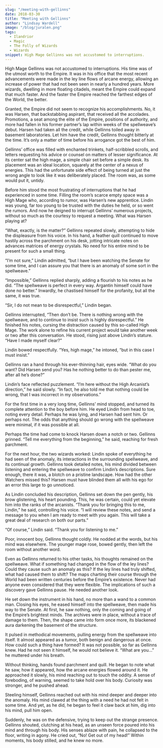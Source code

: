 ```yaml
---
slug: "/meeting-with-gellinns"
date: 2018-03-30
title: "Meeting with Gellinns"
author: "Lindsay Wardell"
image: "/blog/juralen.png"
tags:
  - Ilandrior
  - Magic
  - The Folly of Wizards
  - Wizards
snippet: High Mage Gellinns was not accustomed to interruptions.
---
```

High Mage Gellinns was not accustomed to interruptions. His time was of the utmost worth to the Empire. It was in his office that the most recent advancements were made in the ley line flows of arcane energy, allowing an increase of power that had not been seen in nearly a hundred years. More wizards, dwelling in more floating citadels, meant the Empire could expand that much faster. And the faster the Empire reached the farthest edges of the World, the better.

Granted, the Empire did not seem to recognize his accomplishments. No, it was Harsen, that backstabbing aspirant, that received all the accolades. Promotions, a seat among the elite of the Empire, positions of authority, and more had fallen in his former partner’s lap within weeks of the spellweave’s debut. Harsen had taken all the credit, while Gellinns toiled away in basement laboratories. Let him have the credit, Gellinns thought bitterly at the time. It’s only a matter of time before his arrogance got the best of him.

Gellinns’ office was filled with enchanted trinkets, half-scribbled scrolls, and letters requesting his advice or counsel on matters of lesser significance. At its center sat the high mage, a simple chair set before a simple desk. Its placement was an ideal location, squarely at the center of a nexus of energies. This had the unfortunate side effect of being turned at just the wrong angle to look like it was deliberately placed. The room was, as some would put it, untidy.

Before him stood the most frustrating of interruptions that he had experienced in some time. Filling the room’s scarce empty space was a High Mage who, according to rumor, was Harsen’s new apprentice. Lindin was young, far too young to be trusted with the duties he held, or so went the rumors. And now he deigned to interrupt Gellinns’ numerous projects, without so much as the courtesy to request a meeting. What was Harsen playing at?

“What, exactly, is the matter?” Gellinns repeated slowly, attempting to hide the displeasure from his voice. In his hand, a feather quill continued to move hastily across the parchment on his desk, jotting intricate notes on advances matrices of energy crystals. No need for his entire mind to be present for such a small thing.

“I’m not sure,” Lindin admitted, “but I have been watching the Senate for some time, and I can assure you that there is an anomaly of some sort in the spellweave.”

“Impossible,” Gellinns replied sharply, adding a flourish to his notes as he did. “The spellweave is perfect in every way. Argantin himself could have done no better.” Inwardly, he chastised himself for the profanity, but all the same, it was true.

“Sir, I do not mean to be disrespectful,” Lindin began.

Gellinns interrupted, “Then don’t be. There is nothing wrong with the spellweave, and to continue to insist such is highly disrespectful.” He finished his notes, cursing the distraction caused by this so-called High Mage. The work alone to refine his current project would take another week or two after this conversation. He stood, rising just above Lindin’s stature. “Have I made myself clear?”

Lindin bowed respectfully. “Yes, high mage,” he intoned, “but in this case I must insist.”

Gellinns ran a hand through his ever-thinning hair, eyes wide. “What do you want? Did Harsen send you? Has he nothing better to do than pester me, after all he’s done?”

Lindin’s face reflected puzzlement. “I’m here without the High Arcanist’s direction,” he said slowly. “In fact, he also told me that nothing could be wrong, that I was incorrect in my observations.”

For the first time in a very long time, Gellinns’ mind stopped, and turned its complete attention to the boy before him. He eyed Lindin from head to toe, noting every detail. Perhaps he was lying, and Harsen had sent him. Or perhaps not. The odds that anything should go wrong with the spellweave were minimal, if it was possible at all.

Perhaps the time had come to knock Harsen down a notch or two. Gellinns grinned. “Tell me everything from the beginning,” he said, reaching for fresh parchment.

For the next hour, the two wizards worked: Lindin spoke of everything he had seen of the anomaly, its interactions in the surrounding spellweave, and its continual growth. Gellinns took detailed notes, his mind divided between listening and entering the spellweave to confirm Lindin’s descriptions. Sure enough, there it was, a blotch on a pristine landscape. How had the other Watchers missed this? Harsen must have blinded them all with his ego for an error this large to go unnoticed.

As Lindin concluded his description, Gellinns set down the pen gently, his brow glistening, his heart pounding. This, he was certain, could yet elevate him into the ranks of the arcanists. “Thank you for bringing this to me, Lindin,” he said, controlling his voice. “I will review these notes, and send a message to you when I am ready to meet with you again. This will take a great deal of research on both our parts.”

“Of course,” Lindin said. “Thank you for listening to me.”

Poor, innocent boy, Gellinns thought coldly. He nodded at the words, but his mind was elsewhere. The younger mage rose, bowed gently, then left the room without another word.

Even as Gellinns returned to his other tasks, his thoughts remained on the spellweave. What if something had changed in the flow of the ley lines? Could they cause such an anomaly as this? If the ley lines had truly shifted, what had caused them to shift? The maps charting their course through the World had been written centuries before the Empire’s existence. Never had anyone even considered that they were flexible. The implications of such a discovery gave Gellinns pause. He needed another look.

He set down the instrument in his hand, no more than a wand to a common man. Closing his eyes, he eased himself into the spellweave, then made his way to the Senate. At first, he saw nothing, only the coming and going of the Empire’s brightest minds. The archives were in place, without a trace of damage to them. Then, the shape came into form once more, its blackened aura darkening the basement of the structure.

It pulsed in methodical movements, pulling energy from the spellweave into itself. It almost appeared as a tumor, both benign and dangerous at once. How could such a thing have formed? It was not possible, so far as Gellinns knew. Had he not seen it himself, he would not believe it. “What are you…” he muttered under his breath.

Without thinking, hands found parchment and quill. He began to note what he saw, how it appeared, how the arcane energies flowed around it. He approached it slowly, his mind reaching out to touch the oddity. A sense of foreboding, of warning, seemed to take hold over his body. Curiosity was stronger, and he pushed ahead.

Steeling himself, Gellinns reached out with his mind deeper and deeper into the anomaly. His mind clawed at the thing with a need he had not felt in some time. And yet, as he did, he began to feel it claw back at him, dig into his mind, pull him open.

Suddenly, he was on the defensive, trying to keep out the strange presence. Gellinns shouted, clutching at his head, as an unseen force poured into his mind and through his body. His senses ablaze with pain, he collapsed to the floor, writing in agony. He cried out, “No! Get out of my head!” Within moments, his body stilled, and he knew no more.